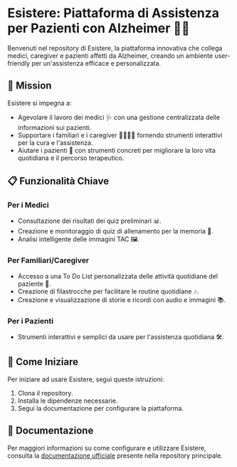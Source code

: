 # Esistere: Piattaforma di Assistenza per Pazienti con Alzheimer 🧠💜

Benvenuti nel repository di Esistere, la piattaforma innovativa che collega medici, caregiver e pazienti affetti da Alzheimer, creando un ambiente user-friendly per un'assistenza efficace e personalizzata.

## 🌟 Mission
Esistere si impegna a:
- Agevolare il lavoro dei medici 🩺 con una gestione centralizzata delle informazioni sui pazienti.
- Supportare i familiari e i caregiver 👨‍👩‍👧‍👦 fornendo strumenti interattivi per la cura e l'assistenza.
- Aiutare i pazienti 👴 con strumenti concreti per migliorare la loro vita quotidiana e il percorso terapeutico.

## 📋 Funzionalità Chiave

### Per i Medici
- Consultazione dei risultati dei quiz preliminari 📊.
- Creazione e monitoraggio di quiz di allenamento per la memoria 🧩.
- Analisi intelligente delle immagini TAC 🖼️.

### Per Familiari/Caregiver
- Accesso a una To Do List personalizzata delle attività quotidiane del paziente 📝.
- Creazione di filastrocche per facilitare le routine quotidiane 🎶.
- Creazione e visualizzazione di storie e ricordi con audio e immagini 📚.

### Per i Pazienti
- Strumenti interattivi e semplici da usare per l'assistenza quotidiana 🛠️.

## 🚀 Come Iniziare

Per iniziare ad usare Esistere, segui queste istruzioni:

1. Clona il repository.
2. Installa le dipendenze necessarie.
3. Segui la documentazione per configurare la piattaforma.

## 📖 Documentazione

Per maggiori informazioni su come configurare e utilizzare Esistere, consulta la [documentazione ufficiale](https://github.com/Esistere/Esistere/tree/main/Documentazione) presente nella repository principale.
